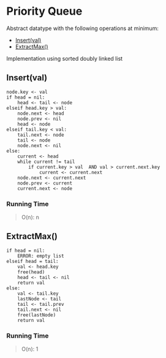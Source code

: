 # Priority Queue

Abstract datatype with the following operations at minimum:
 
  - [Insert(val)](#insertval)
  - [ExtractMax()](#popfrontval)

Implementation using sorted doubly linked list

## Insert(val)
```
node.key <- val
if head = nil:
	head <- tail <- node
elseif head.key > val:
	node.next <- head
	node.prev <- nil
	head <- node
elseif tail.key < val:
	tail.next <- node
	tail <- node
	node.next <- nil
else:
	current <- head
	while current != tail
		if current.key > val  AND val > current.next.key	
			current <- current.next
	node.next <- current.next 
	node.prev <- current
	current.next <- node
```

### Running Time

> O(n): n

## ExtractMax()
```
if head = nil:
	ERROR: empty list
elseif head = tail:
	val <- head.key
	free(head)
	head <- tail <- nil
	return val
else:
	val <- tail.key
	lastNode <- tail
	tail <- tail.prev
	tail.next <- nil
	free(lastNode)
	return val
```

### Running Time

> O(n): 1

